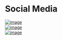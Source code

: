 
# Social Media

[![image](http://crestsocial.co.uk/wp-content/uploads/2016/03/1457467563_facebook.png)](https://en-gb.facebook.com/)
<br>
[![image](https://lh3.googleusercontent.com/KhY28aTw30hEJXooMF-_rQqwMIIqofFvasbZJtEpvlgHQwLXKP3KW0OoCTtoYpDNn_U=w128)](https://www.youtube.com/)
<br>
[![image](https://www.google.com/url?sa=i&url=https%3A%2F%2Ficonscout.com%2Ficon%2Ftwitter-241&psig=AOvVaw1zbYwIlkYUe5XAGQG0c-uT&ust=1609858411415000&source=images&cd=vfe&ved=0CAIQjRxqFwoTCNC1gp7Egu4CFQAAAAAdAAAAABAD)](https://twitter.com/stapley_matt)
